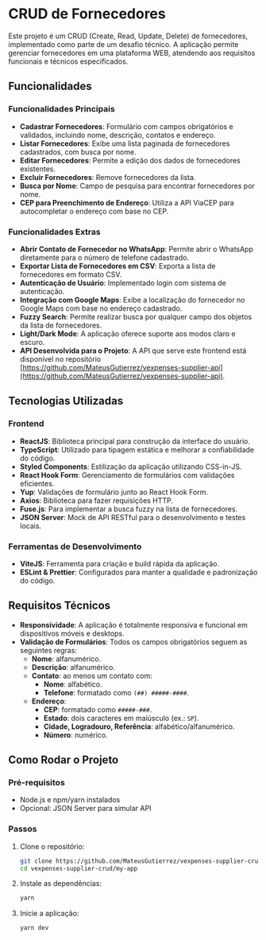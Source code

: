 
# CRUD de Fornecedores

Este projeto é um CRUD (Create, Read, Update, Delete) de fornecedores, implementado como parte de um desafio técnico. A aplicação permite gerenciar fornecedores em uma plataforma WEB, atendendo aos requisitos funcionais e técnicos especificados.

## Funcionalidades

### Funcionalidades Principais

- **Cadastrar Fornecedores**: Formulário com campos obrigatórios e validados, incluindo nome, descrição, contatos e endereço.
- **Listar Fornecedores**: Exibe uma lista paginada de fornecedores cadastrados, com busca por nome.
- **Editar Fornecedores**: Permite a edição dos dados de fornecedores existentes.
- **Excluir Fornecedores**: Remove fornecedores da lista.
- **Busca por Nome**: Campo de pesquisa para encontrar fornecedores por nome.
- **CEP para Preenchimento de Endereço**: Utiliza a API ViaCEP para autocompletar o endereço com base no CEP.

### Funcionalidades Extras

- **Abrir Contato de Fornecedor no WhatsApp**: Permite abrir o WhatsApp diretamente para o número de telefone cadastrado.
- **Exportar Lista de Fornecedores em CSV**: Exporta a lista de fornecedores em formato CSV.
- **Autenticação de Usuário**: Implementado login com sistema de autenticação.
- **Integração com Google Maps**: Exibe a localização do fornecedor no Google Maps com base no endereço cadastrado.
- **Fuzzy Search**: Permite realizar busca por qualquer campo dos objetos da lista de fornecedores.
- **Light/Dark Mode**: A aplicação oferece suporte aos modos claro e escuro.
- **API Desenvolvida para o Projeto**: A API que serve este frontend está disponível no repositório [https://github.com/MateusGutierrez/vexpenses-supplier-api](https://github.com/MateusGutierrez/vexpenses-supplier-api).

## Tecnologias Utilizadas

### Frontend
- **ReactJS**: Biblioteca principal para construção da interface do usuário.
- **TypeScript**: Utilizado para tipagem estática e melhorar a confiabilidade do código.
- **Styled Components**: Estilização da aplicação utilizando CSS-in-JS.
- **React Hook Form**: Gerenciamento de formulários com validações eficientes.
- **Yup**: Validações de formulário junto ao React Hook Form.
- **Axios**: Biblioteca para fazer requisições HTTP.
- **Fuse.js**: Para implementar a busca fuzzy na lista de fornecedores.
- **JSON Server**: Mock de API RESTful para o desenvolvimento e testes locais.

### Ferramentas de Desenvolvimento
- **ViteJS**: Ferramenta para criação e build rápida da aplicação.
- **ESLint & Prettier**: Configurados para manter a qualidade e padronização do código.
  
## Requisitos Técnicos

- **Responsividade**: A aplicação é totalmente responsiva e funcional em dispositivos móveis e desktops.
- **Validação de Formulários**: Todos os campos obrigatórios seguem as seguintes regras:
  - **Nome**: alfanumérico.
  - **Descrição**: alfanumérico.
  - **Contato**: ao menos um contato com:
    - **Nome**: alfabético.
    - **Telefone**: formatado como `(##) #####-####`.
  - **Endereço**:
    - **CEP**: formatado como `#####-###`.
    - **Estado**: dois caracteres em maiúsculo (ex.: `SP`).
    - **Cidade, Logradouro, Referência**: alfabético/alfanumérico.
    - **Número**: numérico.

## Como Rodar o Projeto

### Pré-requisitos

- Node.js e npm/yarn instalados
- Opcional: JSON Server para simular API

### Passos

1. Clone o repositório:
   ```bash
   git clone https://github.com/MateusGutierrez/vexpenses-supplier-crud.git
   cd vexpenses-supplier-crud/my-app
   ```

2. Instale as dependências:
   ```bash
   yarn
   ```

3. Inicie a aplicação:
   ```bash
   yarn dev
   ```
